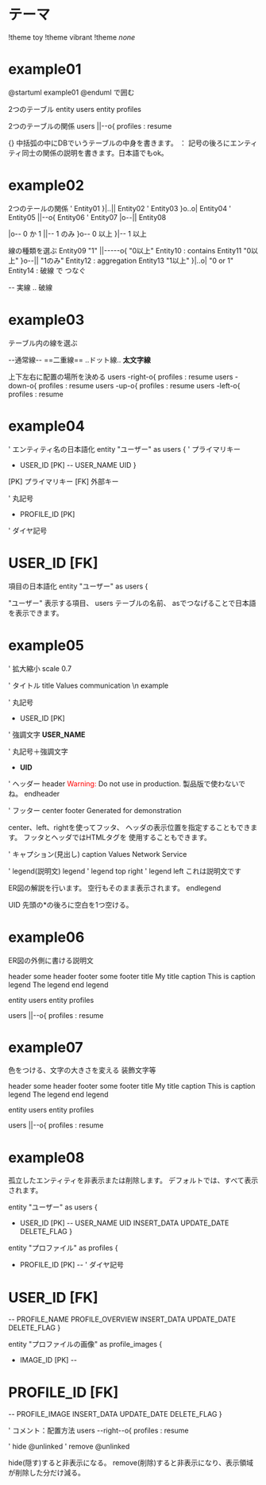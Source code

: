# テーマ
!theme toy
!theme vibrant
!theme _none_

# example01

@startuml example01
@enduml
で囲む

2つのテーブル
entity users
entity profiles

2つのテーブルの関係
users ||--o{ profiles : resume

{} 中括弧の中にDBでいうテーブルの中身を書きます。
： 記号の後ろにエンティティ同士の関係の説明を書きます。日本語でもok。

# example02

2つのテールの関係
' Entity01 }|..|| Entity02
' Entity03 }o..o| Entity04
' Entity05 ||--o{ Entity06
' Entity07 |o--|| Entity08

|o-- 0 か 1
||-- 1 のみ
}o-- 0 以上
}|-- 1 以上

線の種類を選ぶ
Entity09 "1" ||-----o{ "0以上" Entity10 : contains
Entity11 "0以上"  }o--|| "1のみ" Entity12  : aggregation
Entity13 "1以上" }|..o| "0 or 1"  Entity14 : 破線 で つなぐ

-- 実線
.. 破線

# example03

テーブル内の線を選ぶ

--通常線--
==二重線==
..ドット線..
__太文字線__

上下左右に配置の場所を決める
users -right-o{ profiles : resume
users -down-o{ profiles : resume
users -up-o{ profiles : resume
users -left-o{ profiles : resume

# example04

' エンティティ名の日本語化
entity "ユーザー" as users {
' プライマリキー
+ USER_ID [PK]
--
USER_NAME
UID
}

[PK] プライマリキー
[FK] 外部キー

' 丸記号
+ PROFILE_ID [PK]

' ダイヤ記号
# USER_ID [FK]

項目の日本語化
entity "ユーザー" as users {

"ユーザー" 表示する項目、
users テーブルの名前、
asでつなげることで日本語を表示できます。

# example05

' 拡大縮小
scale 0.7

' タイトル
title Values communication \n example

' 丸記号
+ USER_ID [PK]

' 強調文字
**USER_NAME**

' 丸記号＋強調文字
* **UID**

' ヘッダー
header
<font color=red>Warning:</font>
Do not use in production.
製品版で使わないでね。
endheader

' フッター
center footer Generated for demonstration

center、left、rightを使ってフッタ、
ヘッダの表示位置を指定することもできます。
フッタとヘッダではHTMLタグを
使用することもできます。

' キャプション(見出し)
caption Values Network Service

' legend(説明文)
legend
' legend top right
' legend left
これは説明文です

ER図の解説を行います。
空行もそのまま表示されます。
endlegend

UID
先頭の*の後ろに空白を1つ空ける。


# example06

ER図の外側に書ける説明文

header some header
footer some footer
title My title
caption This is caption
legend
The legend
end legend

entity users
entity profiles

users ||--o{ profiles : resume

# example07

色をつける、文字の大きさを変える 装飾文字等

<style>
title {
HorizontalAlignment right
FontSize 24
FontColor blue
}
header {
HorizontalAlignment center
FontSize 26
FontColor purple
}
footer {
HorizontalAlignment left
FontSize 28
FontColor red
}
legend {
FontSize 30
BackGroundColor yellow
Margin 30
Padding 50
}
caption {
FontSize 32
}
</style>
header some header
footer some footer
title My title
caption This is caption
legend
The legend
end legend

entity users
entity profiles

users ||--o{ profiles : resume

# example08

孤立したエンティティを非表示または削除します。
デフォルトでは、すべて表示されます。

entity "ユーザー" as users {
+ USER_ID [PK]
--
USER_NAME
UID
INSERT_DATA
UPDATE_DATE
DELETE_FLAG
}

entity "プロファイル" as profiles {
+ PROFILE_ID [PK]
--
' ダイヤ記号
# USER_ID [FK]
--
PROFILE_NAME
PROFILE_OVERVIEW
INSERT_DATA
UPDATE_DATE
DELETE_FLAG
}

entity "プロファイルの画像" as profile_images {
+ IMAGE_ID [PK]
--
# PROFILE_ID [FK]
--
PROFILE_IMAGE
INSERT_DATA
UPDATE_DATE
DELETE_FLAG
}


' コメント：配置方法
users --right--o{ profiles : resume


' hide @unlinked
' remove @unlinked

hide(隠す)すると非表示になる。
remove(削除)すると非表示になり、表示領域が削除した分だけ減る。



